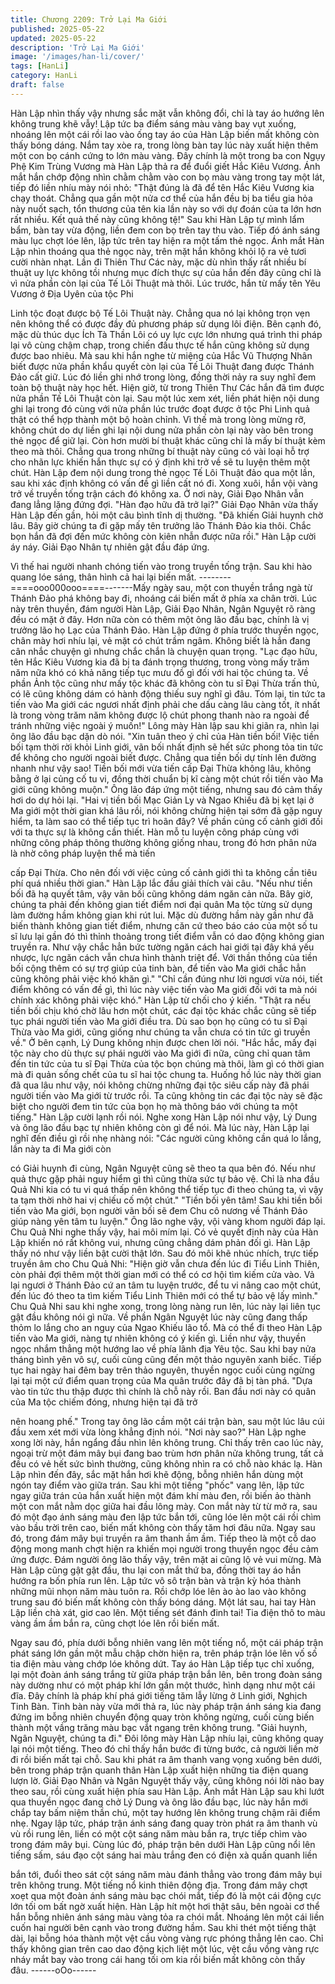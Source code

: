 ```yaml
---
title: Chương 2209: Trở Lại Ma Giới
published: 2025-05-22
updated: 2025-05-22
description: 'Trở Lại Ma Giới'
image: '/images/han-li/cover/'
tags: [HanLi]
category: HanLi
draft: false
---
```


Hàn Lập nhìn thấy vậy nhưng sắc mặt vẫn không đổi, chỉ là tay áo
hướng lên không trung khẽ vẫy!
Lập tức ba điểm sáng màu vàng bay vụt xuống, nhoáng lên một
cái rồi lao vào ống tay áo của Hàn Lập biến mất không còn thấy
bóng dáng.
Nắm tay xòe ra, trong lòng bàn tay lúc này xuất hiện thêm một
con bọ cánh cứng to lớn màu vàng.
Đây chính là một trong ba con Ngụy Phệ Kim Trùng Vương mà
Hàn Lập thả ra để đuổi giết Hắc Kiêu Vương.
Ánh mắt hắn chớp động nhìn chằm chằm vào con bọ màu vàng
trong tay một lát, tiếp đó liền nhíu mày nói nhỏ:
"Thật đúng là đã để tên Hắc Kiêu Vương kia chạy thoát. Chẳng
qua gần một nửa cơ thể của hắn đều bị ba tiểu gia hỏa này nuốt
sạch, tổn thương của tên kia lần này so với dự đoán của ta lớn
hơn rất nhiều. Kết quả thế này cũng không tệ!"
Sau khi Hàn Lập tự mình lẩm bẩm, bàn tay vừa động, liền đem
con bọ trên tay thu vào. Tiếp đó ánh sáng màu lục chợt lóe lên,
lập tức trên tay hiện ra một tấm thẻ ngọc.
Ánh mắt Hàn Lập nhìn thoáng qua thẻ ngọc này, trên mặt hắn
không khỏi lộ ra vẻ tươi cười nhàn nhạt.
Lần đi Thiên Thư Các này, mặc dù nhìn thấy rất nhiều bí thuật uy
lực không tồi nhưng mục đích thực sự của hắn đến đây cũng chỉ
là vì nửa phần còn lại của Tế Lôi Thuật mà thôi.
Lúc trước, hắn từ mấy tên Yêu Vương ở Địa Uyên của tộc Phi

Linh tộc đoạt được bộ Tế Lôi Thuật này. Chẳng qua nó lại không
trọn vẹn nên không thể có được đầy đủ phương pháp sử dụng lôi
điện. Bên cạnh đó, mặc dù thúc dục Ích Tà Thần Lôi có uy lực
cực lớn nhưng quá trình thi pháp lại vô cùng chậm chạp, trong
chiến đấu thực tế hắn cũng không sử dụng được bao nhiêu.
Mà sau khi hắn nghe từ miệng của Hắc Vũ Thượng Nhân biết
được nửa phần khẩu quyết còn lại của Tế Lôi Thuật đang được
Thánh Đảo cất giữ. Lúc đó liền ghi nhớ trong lòng, đồng thời nảy
ra suy nghĩ đem toàn bộ thuật này học hết.
Hiện giờ, từ trong Thiên Thư Các hắn đã tìm được nửa phần Tế
Lôi Thuật còn lại. Sau một lúc xem xét, liền phát hiện nội dung ghi
lại trong đó cùng với nửa phần lúc trước đoạt được ở tộc Phi Linh
quả thật có thể hợp thành một bộ hoàn chỉnh. Vì thế mà trong
lòng mừng rỡ, không chút do dự liền ghi lại nội dung nửa phần
còn lại này vào bên trong thẻ ngọc để giữ lại.
Còn hơn mười bí thuật khác cũng chỉ là mấy bí thuật kèm theo
mà thôi.
Chẳng qua trong những bí thuật này cũng có vài loại hỗ trợ cho
nhãn lực khiến hắn thực sự có ý định khi trở về sẽ tu luyện thêm
một chút.
Hàn Lập đem nội dung trong thẻ ngọc Tế Lôi Thuật đảo qua một
lần, sau khi xác định không có vấn đề gì liền cất nó đi. Xong xuôi,
hắn vội vàng trở về truyền tống trận cách đó không xa.
Ở nơi này, Giải Đạo Nhân vẫn đang lẳng lặng đứng đợi.
"Hàn đạo hữu đã trở lại?" Giải Đạo Nhân vừa thấy Hàn Lập đến
gần, hỏi một câu bình tĩnh dị thường.
"Đã khiến Giải huynh chờ lâu. Bây giờ chúng ta đi gặp mấy tên
trưởng lão Thánh Đảo kia thôi. Chắc bọn hắn đã đợi đến mức
không còn kiên nhẫn được nữa rồi." Hàn Lập cười áy náy.
Giải Đạo Nhân tự nhiên gật đầu đáp ứng.

Vì thế hai người nhanh chóng tiến vào trong truyền tống trận. Sau
khi hào quang lóe sáng, thân hình cả hai lại biến mất.
--------====ooo000ooo====-------Mấy ngày sau, một con thuyền trắng ngà từ Thánh Đảo phá
không bay đi, nhoáng cái biến mất ở phía xa chân trời.
Lúc này trên thuyền, đám người Hàn Lập, Giải Đạo Nhân, Ngân
Nguyệt rõ ràng đều có mặt ở đây. Hơn nữa còn có thêm một ông
lão đầu bạc, chính là vị trưởng lão họ Lạc của Thánh Đảo.
Hàn Lập đứng ở phía trước thuyền ngọc, chân mày hơi nhíu lại,
vẻ mặt có chút trầm ngâm. Không biết là hắn đang cân nhắc
chuyện gì nhưng chắc chắn là chuyện quan trọng.
"Lạc đạo hữu, tên Hắc Kiêu Vương kia đã bị ta đánh trọng
thương, trong vòng mấy trăm năm nữa khó có khả năng tiếp tục
mưu đồ gì đối với hai tộc chúng ta. Về phần Ảnh tộc cũng như
mấy tộc khác đã không còn tu sĩ Đại Thừa trấn thủ, có lẽ cũng
không dám có hành động thiếu suy nghĩ gì đâu. Tóm lại, tin tức ta
tiến vào Ma giới các ngươi nhất định phải che dấu càng lâu càng
tốt, ít nhất là trong vòng trăm năm không được lộ chút phong
thanh nào ra ngoài để tránh những việc ngoài ý muốn!" Lông mày
Hàn lập sau khi giãn ra, nhìn lại ông lão đầu bạc dặn dò nói.
"Xin tuân theo ý chỉ của Hàn tiền bối! Việc tiền bối tạm thời rời
khỏi Linh giới, vãn bối nhất định sẽ hết sức phong tỏa tin tức để
không cho người ngoài biết được. Chẳng qua tiền bối dự tính lên
đường nhanh như vậy sao! Tiền bối mới vừa tiến cấp Đại Thừa
không lâu, không bằng ở lại củng cố tu vi, đồng thời chuẩn bị kĩ
càng một chút rồi tiến vào Ma giới cũng không muộn." Ông lão
đáp ứng một tiếng, nhưng sau đó cảm thấy hơi do dự hỏi lại.
"Hai vị tiền bối Mạc Giản Ly và Ngao Khiếu đã bị kẹt lại ở Ma giới
một thời gian khá lâu rồi, nói không chừng hiện tại sớm đã gặp
nguy hiểm, ta làm sao có thể tiếp tục trì hoãn đây? Về phần củng
cố cảnh giới đối với ta thực sự là không cần thiết. Hàn mỗ tu luyện
công pháp cùng với những công pháp thông thường không giống
nhau, trong đó hơn phân nửa là nhờ công pháp luyện thể mà tiến

cấp Đại Thừa. Cho nên đối với việc củng cố cảnh giới thì ta không
cần tiêu phí quá nhiều thời gian." Hàn Lập lắc đầu giải thích vài
câu.
"Nếu như tiền bối đã hạ quyết tâm, vậy vãn bối cũng không dám
ngăn cản nữa. Bây giờ, chúng ta phải đến không gian tiết điểm
nơi đại quân Ma tộc từng sử dụng làm đường hầm không gian khi
rút lui. Mặc dù đường hầm này gần như đã biến thành không gian
tiết điểm, nhưng căn cứ theo báo cáo của một số tu sĩ lưu lại gần
đó thì thỉnh thoảng trong tiết điểm vẫn có dao động không gian
truyền ra. Như vậy chắc hẳn bức tường ngăn cách hai giới tại đây
khá yếu nhược, lực ngăn cách vẫn chưa hình thành triệt để. Với
thần thồng của tiền bối cộng thêm có sự trợ giúp của tinh bàn, để
tiến vào Ma giới chắc hẳn cũng không phải việc khó khăn gì."
"Chỉ cần đúng như lời ngươi vừa nói, tiết điểm không có vấn đề gì,
thì lúc này việc tiến vào Ma giới đối với ta mà nói chính xác không
phải việc khó." Hàn Lập từ chối cho ý kiến.
"Thật ra nếu tiền bối chịu khó chờ lâu hơn một chút, các đại tộc
khác chắc cũng sẽ tiếp tục phái người tiến vào Ma giới điều tra.
Dù sao bọn họ cũng có tu sĩ Đại Thừa vào Ma giới, cũng giống
như chúng ta vẫn chưa có tin tức gì truyền về." Ở bên cạnh, Lý
Dung không nhịn được chen lời nói.
"Hắc hắc, mấy đại tộc này cho dù thực sự phái người vào Ma giới
đi nữa, cũng chỉ quan tâm đến tin tức của tu sĩ Đại Thừa của tộc
bọn chúng mà thôi, làm gì có thời gian mà đi quản sống chết của
tu sĩ hai tộc chung ta. Huống hồ lúc này thời gian đã qua lâu như
vậy, nói không chừng những đại tộc siêu cấp này đã phái người
tiến vào Ma giới từ trước rồi. Ta cũng không tin các đại tộc này sẽ
đặc biệt cho người đem tin tức của bọn họ mà thông báo với
chúng ta một tiếng." Hàn Lập cười lạnh rồi nói.
Nghe xong Hàn Lập nói như vậy, Lý Dung và ông lão đầu bạc tự
nhiên không còn gì để nói.
Mà lúc này, Hàn Lập lại nghĩ đến điều gì rồi nhẹ nhàng nói:
"Các người cũng không cần quá lo lắng, lần này ta đi Ma giới còn

có Giải huynh đi cùng, Ngân Nguyệt cũng sẽ theo ta qua bên đó.
Nếu như quả thực gặp phải nguy hiểm gì thì cũng thừa sức tự bảo
vệ. Chỉ là nha đầu Quả Nhi kia có tu vi quá thấp nên không thể
tiếp tục đi theo chúng ta, vì vậy ta tạm thời nhờ hai vị chiếu cố một
chút."
"Tiền bối yên tâm! Sau khi tiền bối tiến vào Ma giới, bọn người
vãn bối sẽ đem Chu cô nương về Thánh Đảo giúp nàng yên tâm
tu luyện." Ông lão nghe vậy, vội vàng khom người đáp lại.
Chu Quả Nhi nghe thấy vậy, hai môi mím lại. Có vẻ quyết định
này của Hàn Lập khiến nó rất không vui, nhưng cũng chẳng dám
phản đối gì.
Hàn Lập thấy nó như vậy liền bật cười thật lớn. Sau đó môi khẽ
nhúc nhích, trực tiếp truyền âm cho Chu Quả Nhi:
"Hiện giờ vẫn chưa đến lúc đi Tiểu Linh Thiên, còn phải đợi thêm
một thời gian mới có thể có cơ hội tìm kiếm cửa vào. Vả lại ngươi
ở Thánh Đảo cứ an tâm tu luyện trước, để tu vi nâng cao một
chút, đến lúc đó theo ta tìm kiếm Tiểu Linh Thiên mới có thể tự
bảo vệ lấy mình."
Chu Quả Nhi sau khi nghe xong, trong lòng nàng run lên, lúc này
lại liên tục gật đầu không nói gì nữa.
Về phần Ngân Nguyệt lúc này cũng đang thấp thỏm lo lắng cho
an nguy của Ngao Khiếu lão tổ. Mà có thể đi theo Hàn Lập tiến
vào Ma giới, nàng tự nhiên không có ý kiến gì.
Liền như vậy, thuyền ngọc nhắm thẳng một hướng lao về phía
lãnh địa Yêu tộc. Sau khi bay nửa tháng bình yên vô sự, cuối
cùng cũng đến một thảo nguyên xanh biếc.
Tiếp tục hai ngày hai đêm bay trên thảo nguyên, thuyền ngọc cuối
cùng ngừng lại tại một cứ điểm quan trọng của Ma quân trước
đây đã bị tàn phá.
"Dựa vào tin tức thu thập được thì chính là chỗ này rồi. Ban đầu
nơi này có quân của Ma tộc chiếm đóng, nhưng hiện tại đã trở

nên hoang phế." Trong tay ông lão cầm một cái trận bàn, sau một
lúc lâu cúi đầu xem xét mới vừa lòng khẳng định nói.
"Nơi này sao?" Hàn Lập nghe xong lời này, hắn ngẩng đầu nhìn
lên không trung.
Chỉ thấy trên cao lúc này, ngoại trừ một đám mây bụi đang bao
trùm hơn phân nửa không trung, tất cả đều có vẻ hết sức bình
thường, cũng không nhìn ra có chỗ nào khác lạ.
Hàn Lập nhìn đến đây, sắc mặt hắn hơi khẽ động, bỗng nhiên hắn
dùng một ngón tay điểm vào giữa trán.
Sau khi một tiếng "phốc" vang lên, lập tức ngay giữa trán của hắn
xuất hiện một đám khí màu đen, rồi biến ảo thành một con mắt
nằm dọc giữa hai đầu lông mày.
Con mắt này từ từ mở ra, sau đó một đạo ánh sáng màu đen lập
tức bắn tới, cũng lóe lên một cái rồi chìm vào bầu trời trên cao,
biến mất không còn thấy tăm hơi đâu nữa.
Ngay sau đó, trong đám mây bụi truyền ra âm thanh ầm ầm. Tiếp
theo là một cỗ dao động mong manh chợt hiện ra khiến mọi
người trong thuyền ngọc đều cảm ứng được.
Đám người ông lão thấy vậy, trên mặt ai cũng lộ vẻ vui mừng.
Mà Hàn Lập cũng gật gật đầu, thu lại con mắt thứ ba, đồng thời
tay áo hắn hướng ra bốn phía run lên.
Lập tức vô sô trận bàn và trận kỳ hóa thành những mũi nhọn năm
màu tuôn ra. Rồi chớp lóe lên ào ào lao vào không trung sau đó
biến mất không còn thấy bóng dáng.
Một lát sau, hai tay Hàn Lập liền chà xát, giơ cao lên.
Một tiếng sét đánh đinh tai!
Tia điện thô to màu vàng ầm ầm bắn ra, cũng chợt lóe lên rồi biến
mất.

Ngay sau đó, phía dưới bỗng nhiên vang lên một tiếng nổ, một cái
pháp trận phát sáng lớn gần một mẫu chập chờn hiện ra, trên
pháp trận lóe lên vố số tia điện màu vàng chớp lóe không dứt.
Tay áo Hàn Lập tiếp tục chỉ xuống, lại một đoàn ánh sáng trắng từ
giữa pháp trận bắn lên, bên trong đoàn sáng này dường như có
một pháp khí lớn gần một thước, hình dạng như một cái đĩa.
Đây chính là pháp khí phá giới tiếng tăm lẫy lừng ở Linh giới,
Nghịch Tinh Bàn.
Tinh bàn này vừa mới thả ra, lúc này pháp trận ánh sáng kia đang
đứng im bỗng nhiên chuyển động quay tròn không ngừng, cuối
cùng biến thành một vầng trăng màu bạc vắt ngang trên không
trung.
"Giải huynh, Ngân Nguyệt, chúng ta đi." Đôi lông mày Hàn Lập
nhíu lại, cũng không quay lại nói một tiếng.
Theo đó chỉ thấy hắn bước đi từng bước, cả người liền mờ đi rồi
biến mất tại chỗ.
Sau khi phát ra âm thanh vang vọng xuống bên dưới, bên trong
pháp trận quanh thân Hàn Lập xuất hiện những tia điện quang
lượn lờ.
Giải Đạo Nhân và Ngân Nguyệt thấy vậy, cũng không nói lời nào
bay theo sau, rồi cùng xuất hiện phía sau Hàn Lập.
Ánh mắt Hàn Lập sau khi lướt qua thuyền ngọc đang chở Lý
Dung và ông lão đầu bạc, lúc này hắn mới chắp tay bấm niệm
thần chú, một tay hướng lên không trung chậm rãi điểm nhẹ.
Ngay lập tức, pháp trận ánh sáng đang quay tròn phát ra âm
thanh vù vù rồi rung lên, liền có một cột sáng năm màu bắn ra,
trực tiếp chìm vào trong đám mây bụi.
Cùng lúc đó, pháp trận bên dưới Hàn Lập cũng nổi lên tiếng sấm,
sáu đạo cột sáng hai màu trắng đen có điện xà quấn quanh liền

bắn tới, đuổi theo sát cột sáng năm màu đánh thẳng vào trong
đám mây bụi trên không trung.
Một tiếng nổ kinh thiên động địa. Trong đám mây chợt xoẹt qua
một đoàn ánh sáng màu bạc chói mắt, tiếp đó là một cái động cực
lớn tối om bất ngờ xuất hiện.
Hàn Lập hít một hơi thật sâu, bên ngoài cơ thể hắn bỗng nhiên
ánh sáng màu vàng tỏa ra chói mắt. Nhoáng lên một cái liền cuốn
hai người bên cạnh vào trong đường hầm. Sau khi thét một tiếng
thật dài, lại bỗng hóa thành một vệt cầu vòng vàng rực phóng
thẳng lên cao.
Chỉ thấy không gian trên cao dao động kịch liệt một lúc, vệt cầu
vồng vàng rực nháy mắt bay vào trong cái hang tối om kia rồi biến
mất không còn thấy đâu.
------oOo------
